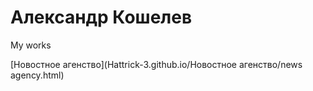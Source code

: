 # Александр Кошелев
My works

[Новостное агенство](Hattrick-3.github.io/Новостное агенство/news agency.html)
